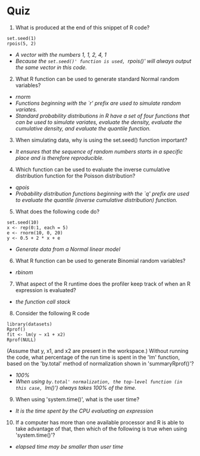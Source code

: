 # Quiz

1. What is produced at the end of this snippet of R code?
 ```
 set.seed(1)
 rpois(5, 2)
 ```
 - *A vector with the numbers 1, 1, 2, 4, 1*
 - *Because the `set.seed()' function is used, `rpois()' will always output the same vector in this code.*

2. What R function can be used to generate standard Normal random variables?
 - *rnorm*
 - *Functions beginning with the `r' prefix are used to simulate random variates.*
 - *Standard probability distributions in R have a set of four functions that can be used to simulate variates, evaluate the density, evaluate the cumulative density, and evaluate the quantile function.*

3.  When simulating data, why is using the set.seed() function important?
 * *It ensures that the sequence of random numbers starts in a specific place and is therefore reproducible.*

4. Which function can be used to evaluate the inverse cumulative distribution function for the Poisson distribution?
 * *qpois*
 * *Probability distribution functions beginning with the `q' prefix are used to evaluate the quantile (inverse cumulative distribution) function.*

5. What does the following code do?
 ```
 set.seed(10)
 x <- rep(0:1, each = 5)
 e <- rnorm(10, 0, 20)
 y <- 0.5 + 2 * x + e
 ```
 * *Generate data from a Normal linear model*

6. What R function can be used to generate Binomial random variables?
 * *rbinom*

7. What aspect of the R runtime does the profiler keep track of when an R expression is evaluated?
 * *the function call stack*

8. Consider the following R code
 ```
 library(datasets)
 Rprof()
 fit <- lm(y ~ x1 + x2)
 Rprof(NULL)
 ```
(Assume that y, x1, and x2 are present in the workspace.) Without running the code, what percentage of the run time is spent in the 'lm' function, based on the 'by.total' method of normalization shown in 'summaryRprof()'?
 * *100%*
 * *When using `by.total' normalization, the top-level function (in this case, `lm()') always takes 100% of the time.*

9. When using 'system.time()', what is the user time?
 * *It is the time spent by the CPU evaluating an expression*
 
10. If a computer has more than one available processor and R is able to take advantage of that, then which of the following is true when using 'system.time()'?
 * *elapsed time may be smaller than user time*
